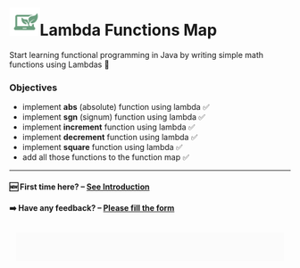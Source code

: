 # <img src="https://raw.githubusercontent.com/bobocode-projects/resources/master/image/logo_transparent_background.png" height=50/>Lambda Functions Map
Start learning functional programming in Java by writing simple math functions using Lambdas 💪

### Objectives

* implement **abs** (absolute) function using lambda ✅
* implement **sgn** (signum) function using lambda ✅
* implement **increment** function using lambda ✅
* implement **decrement** function using lambda ✅
* implement **square** function using lambda ✅
* add all those functions to the function map ✅

---

#### 🆕 First time here? – [See Introduction](https://github.com/bobocode-projects/java-fundamentals-exercises/tree/main/0-0-intro#introduction)
#### ➡️ Have any feedback? – [Please fill the form ](https://forms.gle/TPSCpZAMZvNXYCoA6)

##
<div align="center"><img src="https://raw.githubusercontent.com/bobocode-projects/resources/master/animation/GitHub%20Star_3.gif" height=50/></div>